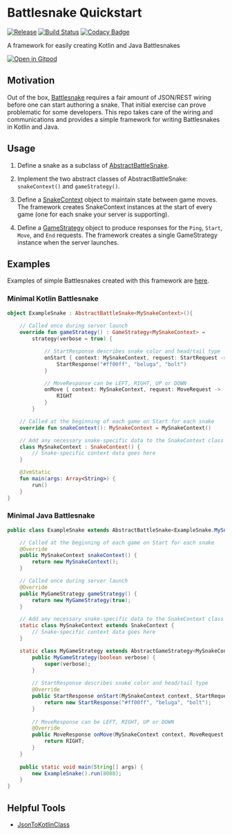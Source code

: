 # Battlesnake Quickstart 

[![Release](https://jitpack.io/v/pambrose/battlesnake-quickstart.svg)](https://jitpack.io/#pambrose/battlesnake-quickstart)
[![Build Status](https://travis-ci.org/pambrose/battlesnake-quickstart.svg?branch=master)](https://travis-ci.org/pambrose/battlesnake-quickstart)
[![Codacy Badge](https://api.codacy.com/project/badge/Grade/1abc3414ac6945ceae995618d66b45ba)](https://app.codacy.com/app/pambrose/battlesnake-quickstart?utm_source=github.com&utm_medium=referral&utm_content=pambrose/battlesnake-quickstart&utm_campaign=Badge_Grade_Dashboard)

A framework for easily creating Kotlin and Java Battlesnakes

[![Open in Gitpod](https://gitpod.io/button/open-in-gitpod.svg)](https://gitpod.io/#https://github.com/pambrose/battlesnake-quickstart)

## Motivation

Out of the box, [Battlesnake](https://battlesnake.io) requires a fair amount of JSON/REST wiring before one
can start authoring a snake. That initial exercise can prove problematic for some developers. 
This repo takes care of the wiring and communications and provides a simple framework for writing
Battlesnakes in Kotlin and Java.  

## Usage

1) Define a snake as a subclass of [AbstractBattleSnake](src/main/kotlin/io/battlesnake/core/AbstractBattleSnake.kt).

2) Implement the two abstract classes of AbstractBattleSnake: `snakeContext()` and `gameStrategy()`.

3) Define a [SnakeContext](src/main/kotlin/io/battlesnake/core/SnakeContext.kt) object to maintain
state between game moves. The framework creates SnakeContext instances at the start of every game 
(one for each snake your server is supporting).
                     
4) Define a [GameStrategy](src/main/kotlin/io/battlesnake/core/GameStrategy.kt) object to produce responses 
for the `Ping`, `Start`, `Move`, and `End` requests. The framework creates a single GameStrategy 
instance when the server launches.

## Examples

Examples of simple Battlesnakes created with this framework are [here](https://github.com/pambrose/battlesnake-examples).

### Minimal Kotlin Battlesnake

```kotlin
object ExampleSnake : AbstractBattleSnake<MySnakeContext>(){
  
    // Called once during server launch
    override fun gameStrategy() : GameStrategy<MySnakeContext> =
        strategy(verbose = true) {

            // StartResponse describes snake color and head/tail type
            onStart { context: MySnakeContext, request: StartRequest ->
                StartResponse("#ff00ff", "beluga", "bolt")
            }

            // MoveResponse can be LEFT, RIGHT, UP or DOWN
            onMove { context: MySnakeContext, request: MoveRequest ->
                RIGHT
            }
        }

    // Called at the beginning of each game on Start for each snake
    override fun snakeContext(): MySnakeContext = MySnakeContext()

    // Add any necessary snake-specific data to the SnakeContext class
    class MySnakeContext : SnakeContext() {
        // Snake-specific context data goes here
    }

    @JvmStatic
    fun main(args: Array<String>) {
        run()
    }
}
```

### Minimal Java Battlesnake

```java
public class ExampleSnake extends AbstractBattleSnake<ExampleSnake.MySnakeContext> {

    // Called at the beginning of each game on Start for each snake
    @Override
    public MySnakeContext snakeContext() {
        return new MySnakeContext();
    }

    // Called once during server launch
    @Override
    public MyGameStrategy gameStrategy() {
        return new MyGameStrategy(true);
    }

    // Add any necessary snake-specific data to the SnakeContext class
    static class MySnakeContext extends SnakeContext {
        // Snake-specific context data goes here
    }

    static class MyGameStrategy extends AbstractGameStrategy<MySnakeContext> {
        public MyGameStrategy(boolean verbose) {
            super(verbose);
        }
        
        // StartResponse describes snake color and head/tail type
        @Override
        public StartResponse onStart(MySnakeContext context, StartRequest request) {
            return new StartResponse("#ff00ff", "beluga", "bolt");
        }
        
        // MoveResponse can be LEFT, RIGHT, UP or DOWN
        @Override
        public MoveResponse onMove(MySnakeContext context, MoveRequest request) {
            return RIGHT;
        }
    }              
    
    public static void main(String[] args) {
        new ExampleSnake().run(8080);
    }
}
```

## Helpful Tools

* [JsonToKotlinClass](https://github.com/wuseal/JsonToKotlinClass)